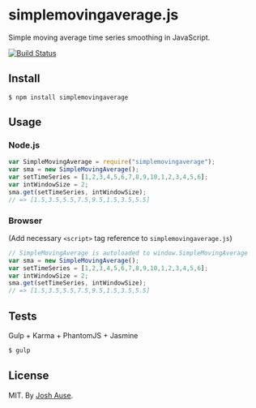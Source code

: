 # simplemovingaverage.js

Simple moving average time series smoothing in JavaScript.

[![Build Status](https://travis-ci.org/joshause/simplemovingaverage.svg?branch=master)](https://travis-ci.org/joshause/simplemovingaverage)

## Install

```
$ npm install simplemovingaverage
```

## Usage

### Node.js

```js
var SimpleMovingAverage = require("simplemovingaverage");
var sma = new SimpleMovingAverage();
var setTimeSeries = [1,2,3,4,5,6,7,8,9,10,1,2,3,4,5,6];
var intWindowSize = 2;
sma.get(setTimeSeries, intWindowSize);
// => [1.5,3.5,5.5,7.5,9.5,1.5,3.5,5.5]
```

### Browser

(Add necessary `<script>` tag reference to `simplemovingaverage.js`)

```js
// SimpleMovingAverage is autoloaded to window.SimpleMovingAverage
var sma = new SimpleMovingAverage();
var setTimeSeries = [1,2,3,4,5,6,7,8,9,10,1,2,3,4,5,6];
var intWindowSize = 2;
sma.get(setTimeSeries, intWindowSize);
// => [1.5,3.5,5.5,7.5,9.5,1.5,3.5,5.5]
```

## Tests

Gulp + Karma + PhantomJS + Jasmine

```bash
$ gulp
```

## License

MIT. By [Josh Ause](http://www.github.com/joshause).
